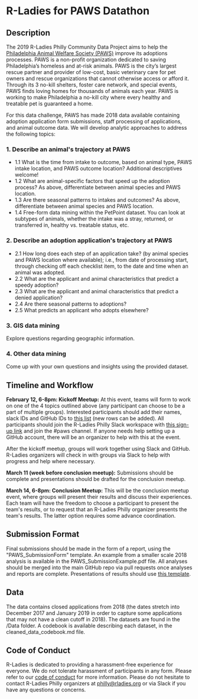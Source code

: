 # R-Ladies for PAWS Datathon

## Description

The 2019 R-Ladies Philly Community Data Project aims to help the [Philadelphia Animal Welfare Society (PAWS)](https://phillypaws.org/) improve its adoptions processes. PAWS is a non-profit organization dedicated to saving Philadelphia’s homeless and at-risk animals. PAWS is the city’s largest rescue partner and provider of low-cost, basic veterinary care for pet owners and rescue organizations that cannot otherwise access or afford it. Through its 3 no-kill shelters, foster care network, and special events, PAWS finds loving homes for thousands of animals each year. PAWS is working to make Philadelphia a no-kill city where every healthy and treatable pet is guaranteed a home.

For this data challenge, PAWS has made 2018 data available containing adoption application form submissions, staff processing of applications, and animal outcome data. We will develop analytic approaches to address the following topics: 

### 1. Describe an animal's trajectory at PAWS

* 1.1 What is the time from intake to outcome, based on animal type, PAWS intake location, and PAWS outcome location? Additional descriptives welcome!  
* 1.2 What are animal-specific factors that speed up the adoption process? As above, differentiate between animal species and PAWS location.  
* 1.3 Are there seasonal patterns to intakes and outcomes? As above, differentiate between animal species and PAWS location.  
* 1.4 Free-form data mining within the PetPoint dataset. You can look at subtypes of animals, whether the intake was a stray, returned, or transferred in, healthy vs. treatable status, etc.  

### 2. Describe an adoption application's trajectory at PAWS

* 2.1 How long does each step of an application take? (by animal species and PAWS location where available); i.e., from date of processing start, through checking off each checklist item, to the date and time when an animal was adopted.
* 2.2 What are the applicant and animal characteristics that predict a speedy adoption?
* 2.3 What are the applicant and animal characteristics that predict a denied application?  
* 2.4 Are there seasonal patterns to adoptions?  
* 2.5 What predicts an applicant who adopts elsewhere?  

### 3. GIS data mining

Explore questions regarding geographic information. 

### 4. Other data mining

Come up with your own questions and insights using the provided dataset.

## Timeline and Workflow

**February 12, 6-8pm: Kickoff Meetup:** At this event, teams will form to work on one of the 4 topics outlined above (any participant can choose to be a part of multiple groups). Interested participants should add their names, slack IDs and GitHub IDs to [this list](https://docs.google.com/document/d/1EzzVXFIJ-_KdAwprpDXTcC0G8VYxp6nCOKoZnskgEII/edit#heading=h.46g28hd7gts9) (new rows can be added). All participants should join the R-Ladies Philly Slack workspace with [this sign-up link](http://bit.ly/join-rladies-slack) and join the #paws channel. If anyone needs help setting up a GitHub account, there will be an organizer to help with this at the event. 

After the kickoff meetup, groups will work together using Slack and GitHub. R-Ladies organizers will check in with groups via Slack to help with progress and help where necessary. 

**March 11 (week before conclusion meetup):** Submissions should be complete and presentations should be drafted for the conclusion meetup.

**March 14, 6-8pm: Conclusion Meetup:** This will be the conclusion meetup event, where groups will present their results and discuss their experiences. Each team will have the freedom to choose a participant to present the team's results, or to request that an R-Ladies Philly organizer presents the team's results. The latter option requires some advance coordination.

## Submission Format

Final submissions should be made in the form of a report, using the "PAWS_SubmissionForm" template. An example from a smaller scale 2018 analysis is available in the PAWS_SubmissionExample.pdf file. All analyses should be merged into the main GitHub repo via pull requests once analyses and reports are complete. Presentations of results should use [this template](https://docs.google.com/presentation/d/1KoOCCyjNBQTMlq19BpnA37o66BtXGdvpTz1N2ZU52hg/edit#slide=id.g35f391192_00).

## Data

The data contains closed applications from 2018 (the dates stretch into December 2017 and January 2019 in order to capture some applications that may not have a clean cutoff in 2018). The datasets are found in the /Data folder. A codebook is available describing each dataset, in the cleaned_data_codebook.md file.

## Code of Conduct

R-Ladies is dedicated to providing a harassment-free experience for everyone. We do not tolerate harassment of participants in any form. Please refer to our [code of conduct](https://github.com/rladies/starter-kit/wiki/Code-of-Conduct) for more information. Please do not hesitate to contact R-Ladies Philly organizers at philly@rladies.org or via Slack if you have any questions or concerns. 
